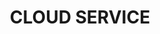 ---
title: "CLOUD SERVICE"
permalink: /cloud/
layout: collection
collection: cloud
taxonomy: cloud
---